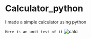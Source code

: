 # Calculator_python
I made a simple calculator using python 

`Here is an unit test of it`
![calci](https://github.com/utk2103/Calculator_python/assets/118432516/29e099f7-9357-41a8-8464-762cc146b6df)
